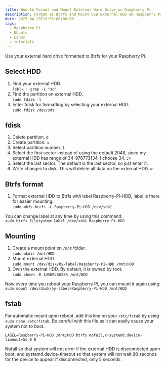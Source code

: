 ```yaml
---
title: How to Format and Mount External Hard Drive on Raspberry Pi
description: Format as Btrfs and Mount USB External HDD on Raspberry Pi
date: 2023-04-28T19:58:00+08:00
tags:
  - Raspberry Pi
  - Ubuntu
  - Linux
  - tutorials
---
```

Use your external hard drive formatted to Btrfs for your Raspberry Pi.

## Select HDD
1. Find your external HDD.\
`lsblk | grep -i "sd"`
2. Find the partition on external HDD.\
`sudo fdisk -l`
3. Enter fdisk for formatting by selecting your external HDD.\
`sudo fdisk /dev/sda`

## fdisk
1. Delete partition. `d`
2. Create partition. `n`
4. Select partition number. `1`
5. Select the first sector instead of using the default 2048, since my external HDD has range of 34-976773134, I choose 34. `34`
6. Select the last sector. The default is the last sector, so just enter it.
7. Write changes to disk. This will delete all data on the external HDD. `w`

## Btrfs format
1. Format external HDD to Btrfs with label Raspberry-Pi-HDD, label is there for easier mounting.\
`sudo mkfs.btrfs -L Raspberry-Pi-HDD /dev/sda1`

You can change label at any time by using this command:\
`sudo btrfs filesystem label /dev/sda1 Raspberry-Pi-HDD`

## Mounting
1. Create a mount point on `/mnt` folder.\
`sudo mkdir /mnt/HDD`
2. Mount external HDD.\
`sudo mount /dev/disk/by-label/Raspberry-Pi-HDD /mnt/HDD`
3. Own the external HDD. By default, it is owned by root.\
`sudo chown -R $USER:$USER /mnt/HDD`

Now every time you reboot your Raspberry Pi, you can mount it again using:\
`sudo mount /dev/disk/by-label/Raspberry-Pi-HDD /mnt/HDD`

## fstab
For automatic mount upon reboot, add this line on your `/etc/fstab` by using `sudo nano /etc/fstab`. Be careful with this file as it can easily cause your system not to boot.
```
LABEL=Raspberry-Pi-HDD /mnt/HDD btrfs nofail,x-systemd.device-timeout=5s 0 0
```
Nofail so that system will not error if the external HDD is disconnected upon boot, and systemd.device-timeout so that system will not wait 90 seconds for the device to appear if disconnected, only 5 seconds.